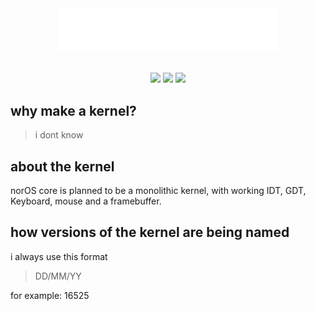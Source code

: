 <div align="center">
  <img width="70%" src="https://github.com/khytryy/norOS-core/blob/main/norOS.png" alt="norOS logo">
</div>

<br>

<p align="center">
  <img src="https://img.shields.io/github/languages/top/khytryy/norOS-core?logo=c&label=">
  <img src="https://img.shields.io/github/license/khytryy/noroS">
  <img src="https://app.codacy.com/project/badge/Grade/b0fd81ba8faa417fb1c2ea999d92c519">
</p>

## why make a kernel?
> i dont know

## about the kernel
norOS core is planned to be a monolithic kernel, with working IDT, GDT, Keyboard, mouse and a framebuffer.

## how versions of the kernel are being named
i always use this format
> DD/MM/YY

for example: 16525
